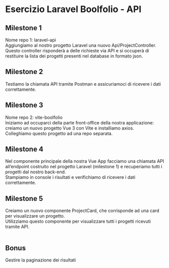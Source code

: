 # Esercizio Laravel Boolfolio - API

## Milestone 1
Nome repo 1: laravel-api<br>
Aggiungiamo al nostro progetto Laravel una nuovo Api/ProjectController. <br>
Questo controller risponderà a delle richieste via API e si occuperà di restituire la lista dei progetti presenti nel database in formato json.<br>

## Milestone 2
Testiamo la chiamata API tramite Postman e assicuriamoci di ricevere i dati correttamente.<br>

## Milestone 3
Nome repo 2: vite-boolfolio<br>
Iniziamo ad occuparci della parte front-office della nostra applicazione: creiamo un nuovo progetto Vue 3 con Vite e installiamo axios.<br>
Colleghiamo questo progetto ad una repo separata.<br>

## Milestone 4
Nel componente principale della nostra Vue App facciamo una chiamata API all’endpoint costruito nel progetto Laravel (milestone 1) e recuperiamo tutti i progetti dal nostro back-end.<br>
Stampiamo in console i risultati e verifichiamo di ricevere i dati correttamente.<br>

## Milestone 5
Creiamo un nuovo componente ProjectCard, che corrisponde ad una card per visualizzare un progetto.<br>
Utilizziamo questo componente per visualizzare tutti i progetti ricevuti tramite API.<br>
<br>

## Bonus
Gestire la paginazione dei risultati